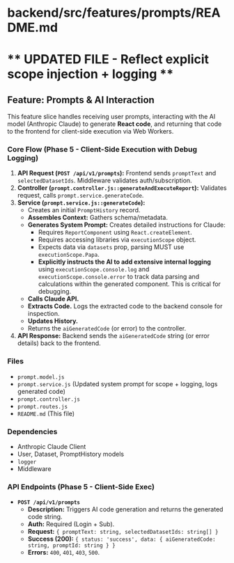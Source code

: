 # backend/src/features/prompts/README.md
# ** UPDATED FILE - Reflect explicit scope injection + logging **

## Feature: Prompts & AI Interaction

This feature slice handles receiving user prompts, interacting with the AI model (Anthropic Claude) to generate **React code**, and returning that code to the frontend for client-side execution via Web Workers.

### Core Flow (Phase 5 - Client-Side Execution with Debug Logging)

1.  **API Request (`POST /api/v1/prompts`):** Frontend sends `promptText` and `selectedDatasetIds`. Middleware validates auth/subscription.
2.  **Controller (`prompt.controller.js::generateAndExecuteReport`):** Validates request, calls `prompt.service.generateCode`.
3.  **Service (`prompt.service.js::generateCode`):**
    *   Creates an initial `PromptHistory` record.
    *   **Assembles Context:** Gathers schema/metadata.
    *   **Generates System Prompt:** Creates detailed instructions for Claude:
        *   Requires `ReportComponent` using `React.createElement`.
        *   Requires accessing libraries via `executionScope` object.
        *   Expects data via `datasets` prop, parsing MUST use `executionScope.Papa`.
        *   **Explicitly instructs the AI to add extensive internal logging** using `executionScope.console.log` and `executionScope.console.error` to track data parsing and calculations within the generated component. This is critical for debugging.
    *   **Calls Claude API.**
    *   **Extracts Code.** Logs the extracted code to the backend console for inspection.
    *   **Updates History.**
    *   Returns the `aiGeneratedCode` (or error) to the controller.
4.  **API Response:** Backend sends the `aiGeneratedCode` string (or error details) back to the frontend.

### Files

*   `prompt.model.js`
*   `prompt.service.js` (Updated system prompt for scope + logging, logs generated code)
*   `prompt.controller.js`
*   `prompt.routes.js`
*   `README.md` (This file)

### Dependencies

*   Anthropic Claude Client
*   User, Dataset, PromptHistory models
*   `logger`
*   Middleware

### API Endpoints (Phase 5 - Client-Side Exec)

*   **`POST /api/v1/prompts`**
    *   **Description:** Triggers AI code generation and returns the generated code string.
    *   **Auth:** Required (Login + Sub).
    *   **Request:** `{ promptText: string, selectedDatasetIds: string[] }`
    *   **Success (200):** `{ status: 'success', data: { aiGeneratedCode: string, promptId: string } }`
    *   **Errors:** `400`, `401`, `403`, `500`.
